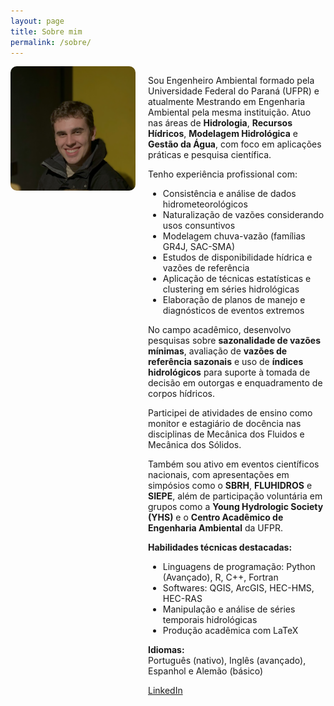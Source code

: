 ```yaml
---
layout: page
title: Sobre mim
permalink: /sobre/
---
```


<div style="display: flex; align-items: flex-start; gap: 20px; flex-wrap: wrap;">
  <img src="/perfil.png" alt="Foto de Alexandre Sokoloski" style="max-width: 200px; border-radius: 10px; margin-bottom: 20px;">

  <div style="flex: 1; min-width: 250px;">

Sou Engenheiro Ambiental formado pela Universidade Federal do Paraná (UFPR) e atualmente Mestrando em Engenharia Ambiental pela mesma instituição. Atuo nas áreas de **Hidrologia**, **Recursos Hídricos**, **Modelagem Hidrológica** e **Gestão da Água**, com foco em aplicações práticas e pesquisa científica.

Tenho experiência profissional com:
- Consistência e análise de dados hidrometeorológicos
- Naturalização de vazões considerando usos consuntivos
- Modelagem chuva-vazão (famílias GR4J, SAC-SMA)
- Estudos de disponibilidade hídrica e vazões de referência
- Aplicação de técnicas estatísticas e clustering em séries hidrológicas
- Elaboração de planos de manejo e diagnósticos de eventos extremos

No campo acadêmico, desenvolvo pesquisas sobre **sazonalidade de vazões mínimas**, avaliação de **vazões de referência sazonais** e uso de **índices hidrológicos** para suporte à tomada de decisão em outorgas e enquadramento de corpos hídricos.

Participei de atividades de ensino como monitor e estagiário de docência nas disciplinas de Mecânica dos Fluidos e Mecânica dos Sólidos.

Também sou ativo em eventos científicos nacionais, com apresentações em simpósios como o **SBRH**, **FLUHIDROS** e **SIEPE**, além de participação voluntária em grupos como a **Young Hydrologic Society (YHS)** e o **Centro Acadêmico de Engenharia Ambiental** da UFPR.

**Habilidades técnicas destacadas:**
- Linguagens de programação: Python (Avançado), R, C++, Fortran
- Softwares: QGIS, ArcGIS, HEC-HMS, HEC-RAS
- Manipulação e análise de séries temporais hidrológicas
- Produção acadêmica com LaTeX

**Idiomas:**  
Português (nativo), Inglês (avançado), Espanhol e Alemão (básico)

[LinkedIn](https://www.linkedin.com/in/sokoloski/)

  </div>
</div>
